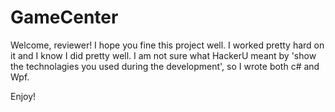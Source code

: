 # GameCenter

Welcome, reviewer!
I hope you fine this project well.
I worked pretty hard on it and I know I did pretty well.
I am not sure what HackerU meant by 'show the technolagies you used during the development', so I wrote both c# and Wpf.

Enjoy!
